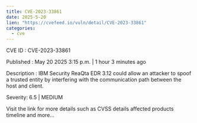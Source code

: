 ```yaml
---
title: CVE-2023-33861
date: 2025-5-20
lien: "https://cvefeed.io/vuln/detail/CVE-2023-33861"
categories:
  - cve
---
```


CVE ID : CVE-2023-33861

Published :  May 20
2025
3:15 p.m. | 1 hour
3 minutes ago

Description : IBM Security ReaQta EDR 3.12 could allow an attacker to spoof a trusted entity by interfering with the communication path between the host and client.

Severity: 6.5 | MEDIUM

Visit the link for more details
such as CVSS details
affected products
timeline
and more...
